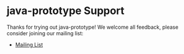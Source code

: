 # java-prototype Support

Thanks for trying out java-prototype! We welcome all feedback, please consider joining our mailing list: 

- [Mailing List](https://groups.google.com/forum/#!forum/monolithic-apps-to-k8s)